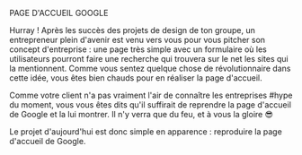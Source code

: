 PAGE D'ACCUEIL GOOGLE

Hurray ! Après les succès des projets de design de ton groupe, un entrepreneur plein d'avenir est venu vers vous pour vous pitcher son concept d'entreprise : une page très simple avec un formulaire où les utilisateurs pourront faire une recherche qui trouvera sur le net les sites qui la mentionnent. Comme vous sentez quelque chose de révolutionnaire dans cette idée, vous êtes bien chauds pour en réaliser la page d'accueil.

Comme votre client n'a pas vraiment l'air de connaître les entreprises #hype du moment, vous vous êtes dits qu'il suffirait de reprendre la page d'accueil de Google et la lui montrer. Il n'y verra que du feu, et à vous la gloire 😎

Le projet d'aujourd'hui est donc simple en apparence : reproduire la page d'accueil de Google.
